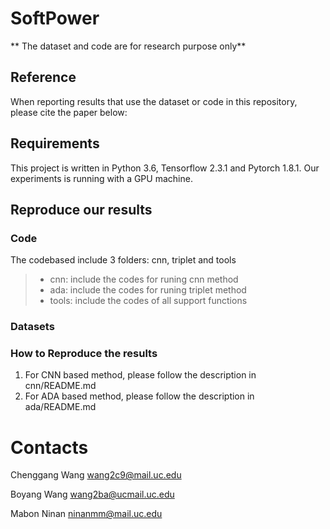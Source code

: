 # SoftPower

** The dataset and code are for research purpose only**


## Reference
When reporting results that use the dataset or code in this repository, please cite the paper below:


## Requirements
This project is written in Python 3.6, Tensorflow 2.3.1 and Pytorch 1.8.1. Our experiments is running with a GPU machine.

## Reproduce our results
### Code 
The codebased include 3 folders: cnn, triplet and tools
>
> - cnn: include the codes for runing cnn method
> - ada: include the codes for runing triplet method
> - tools: include the codes of all support functions
>

### Datasets


### How to Reproduce the results
1. For CNN based method, please follow the description in cnn/README.md
2. For ADA based method, please follow the description in ada/README.md


# Contacts
Chenggang Wang wang2c9@mail.uc.edu

Boyang Wang wang2ba@ucmail.uc.edu

Mabon Ninan ninanmm@mail.uc.edu
